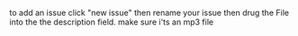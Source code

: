to add an issue click "new issue"
then rename your issue
then drug the File into the the description field.
make sure i'ts an mp3 file
